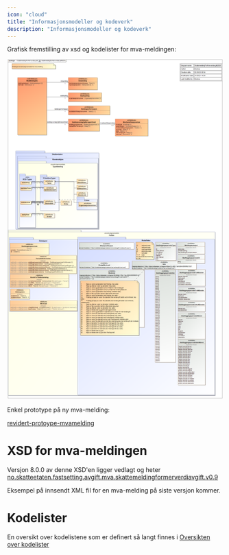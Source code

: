 ```yaml
---
icon: "cloud"
title: "Informasjonsmodeller og kodeverk"
description: "Informasjonsmodeller og kodeverk"
---
```


Grafisk fremstilling av xsd og kodelister for mva-meldingen:

![SkattemeldingForMerverdiavgift2020](SkattemeldingForMerverdiavgift2020.png)

Enkel prototype på ny mva-melding:

[revidert-protoype-mvamelding](revidert-protoype-mvamelding.xlsx)

# XSD for mva-meldingen

Versjon 8.0.0 av denne XSD'en ligger vedlagt og heter
[no.skatteetaten.fastsetting.avgift.mva.skattemeldingformerverdiavgift.v0.9](https://github.com/Skatteetaten/mva-meldingen/blob/oppdatere-regler-og-api-beskrivelse/docs/documentation/informasjonsmodell/xsd/no.skatteetaten.fastsetting.avgift.mva.skattemeldingformerverdiavgift.v0.9.xsd)

Eksempel på innsendt XML fil for en mva-melding på siste versjon kommer.

# Kodelister

En oversikt over kodelistene som er definert så langt finnes i [Oversikten over kodelister](https://github.com/Skatteetaten/mva-meldingen/tree/oppdatere-regler-og-api-beskrivelse/docs/documentation/informasjonsmodell/kodelister/)
